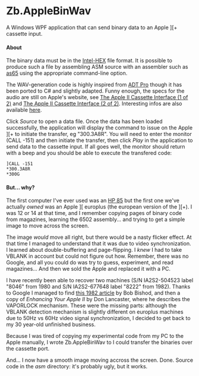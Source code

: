 Zb.AppleBinWav
==============
A Windows WPF application that can send binary data to an Apple ][+ cassette input.

#### About

The binary data must be in the [Intel-HEX](http://en.wikipedia.org/wiki/Intel_HEX) file format. It is possible to produce such a file by assembling ASM source with an assembler such as [as65](http://www.kingswood-consulting.co.uk/assemblers/) using the appropriate command-line option.

The WAV-generation code is highly inspired from [ADT Pro](http://adtpro.sourceforge.net/index.html) though it has been ported to C# and slightly adapted. Funny enough, the specs for the audio are still on Apple's website, see [The Apple II Cassette Interface (1 of 2)](http://support.apple.com/kb/TA40730) and [The Apple II Cassette Interface (2 of 2)](http://support.apple.com/kb/TA40737). Interesting infos are also available [here](http://www.pagetable.com/?p=32).

Click *Source* to open a data file. Once the data has been loaded successfully, the application will display the command to issue on the Apple ][+ to initiate the transfer, eg "300.3A8R". You will need to enter the monitor (CALL -151) and then initiate the transfer, then click *Play* in the application to send data to the cassette input. If all goes well, the monitor should return with a beep and you should be able to execute the transfered code:

```
]CALL -151
*300.3A8R
*300G
```

#### But... why?

The first computer I've ever used was an [HP 85](http://oldcomputers.net/hp85.html) but the first one we've actually *owned* was an Apple ][ europlus (the european version of the ][+). I was 12 or 14 at that time, and I remember copying pages of binary code from magazines, learning the 6502 assembly... and trying to get a simple image to move across the screen.

The image *would* move all right, but there would be a nasty flicker effect. At that time I managed to understand that it was due to video synchronization. I learned about double-buffering and page-flipping. I *knew* I had to take VBLANK in account but could not figure out how. Remember, there was no Google, and all you could do was try to guess, experiment, and read magazines... And then we sold the Apple and replaced it with a PC.

I have recently been able to recover two machines (S/N IA2S2-504523 label "8046" from 1980 and S/N IA2S2-677648 label "8222" from 1982). Thanks to Google I managed to find [this 1982 article](http://rich12345.tripod.com/aiivideo/softalk.html) by Bob Bishod, and then a copy of *Enhancing Your Apple II* by Don Lancaster, where he describes the VAPORLOCK mechanism. These were the missing parts: although the VBLANK detection mechanism is slightly different on europlus machines due to 50Hz vs 60Hz video signal synchronization, I decided to get back to my 30 year-old unfinished business.

Because I was tired of copying my experimental code from my PC to the Apple manually, I wrote Zb.AppleBinWav to I could transfer the binaries over the cassette port.

And... I now have a smooth image moving accross the screen. Done. Source code in the *asm* directory: it's probably ugly, but it works.
